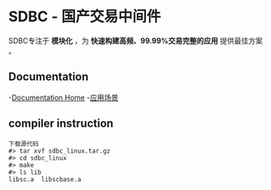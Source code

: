 SDBC - 国产交易中间件
====

SDBC专注于 **模块化** ，为 **快速构建高频、99.99%交易完整的应用** 提供最佳方案 。

## Documentation
-[Documentation Home](https://github.com/sdbc/sdbc_linux/wiki)
-[应用场景](https://github.com/sdbc/sdbc_linux/wiki/应用场景)
## compiler instruction
	下载源代码
	#> tar xvf sdbc_linux.tar.gz
	#> cd sdbc_linux
	#> make
	#> ls lib
	libsc.a  libscbase.a	



